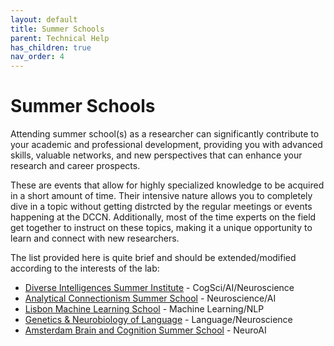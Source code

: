 ```yaml
---
layout: default
title: Summer Schools
parent: Technical Help
has_children: true
nav_order: 4
---
```


# Summer Schools

Attending summer school(s) as a researcher can significantly contribute to your academic and professional development, providing you with advanced skills, valuable networks, and new perspectives that can enhance your research and career prospects.

These are events that allow for highly specialized knowledge to be acquired in a short amount of time. Their intensive nature allows you to completely dive in a topic without getting distrcted by the regular meetings or events happening at the DCCN. Additionally, most of the time experts on the field get together to instruct on these topics, making it a unique opportunity to learn and connect with new researchers. 

The list provided here is quite brief and should be extended/modified according to the interests of the lab:

* [Diverse Intelligences Summer Institute](https://disi.org/) - CogSci/AI/Neuroscience
* [Analytical Connectionism Summer School](https://www.ucl.ac.uk/gatsby/news-and-events/analytical-connectionism-2023) - Neuroscience/AI
* [Lisbon Machine Learning School](http://lxmls.it.pt/2024/) - Machine Learning/NLP
* [Genetics & Neurobiology of Language](https://meetings.cshl.edu/courses.aspx?course=C-LANGUAGE&year=24) - Language/Neuroscience
* [Amsterdam Brain and Cognition Summer School](https://summerschool.uva.nl/) - NeuroAI
